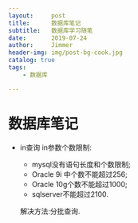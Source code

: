 ```yaml
---
layout:     post
title:      数据库笔记
subtitle:   数据库学习随笔
date:       2019-07-24
author:     Jimmer
header-img: img/post-bg-cook.jpg
catalog: true
tags:
    - 数据库

---
```


# 数据库笔记

- in查询
  in参数个数限制:
  
  - mysql没有语句长度和个数限制;
  - Oracle 9i 中个数不能超过256;
  - Oracle 10g个数不能超过1000;
  - sqlserver不能超过2100.
  
  解决方法:分批查询.
  